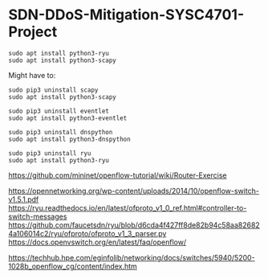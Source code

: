 # SDN-DDoS-Mitigation-SYSC4701-Project

```
sudo apt install python3-ryu
sudo apt install python3-scapy
```

Might have to:
```
sudo pip3 uninstall scapy
sudo apt install python3-scapy

sudo pip3 uninstall eventlet
sudo apt install python3-eventlet

sudo pip3 uninstall dnspython
sudo apt install python3-dnspython

sudo pip3 uninstall ryu
sudo apt install python3-ryu
```

https://github.com/mininet/openflow-tutorial/wiki/Router-Exercise

https://opennetworking.org/wp-content/uploads/2014/10/openflow-switch-v1.5.1.pdf
https://ryu.readthedocs.io/en/latest/ofproto_v1_0_ref.html#controller-to-switch-messages
https://github.com/faucetsdn/ryu/blob/d6cda4f427ff8de82b94c58aa826824a106014c2/ryu/ofproto/ofproto_v1_3_parser.py
https://docs.openvswitch.org/en/latest/faq/openflow/

https://techhub.hpe.com/eginfolib/networking/docs/switches/5940/5200-1028b_openflow_cg/content/index.htm
